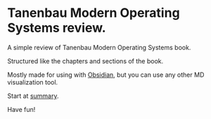 # Tanenbau Modern Operating Systems review.

A simple review of Tanenbau Modern Operating Systems book.

Structured like the chapters and sections of the book.

Mostly made for using with [Obsidian](https://obsidian.md/), but you can use any other MD visualization tool.

Start at [summary](./Summary.md).

Have fun! 

